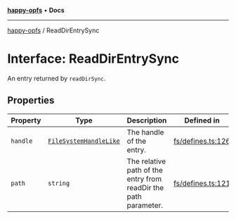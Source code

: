 [**happy-opfs**](../README.md) • **Docs**

***

[happy-opfs](../README.md) / ReadDirEntrySync

# Interface: ReadDirEntrySync

An entry returned by `readDirSync`.

## Properties

| Property | Type | Description | Defined in |
| ------ | ------ | ------ | ------ |
| `handle` | [`FileSystemHandleLike`](FileSystemHandleLike.md) | The handle of the entry. | [fs/defines.ts:126](https://github.com/JiangJie/happy-opfs/blob/3f62bbf8fdd56458cded8789b78dded5dd27b670/src/fs/defines.ts#L126) |
| `path` | `string` | The relative path of the entry from readDir the path parameter. | [fs/defines.ts:121](https://github.com/JiangJie/happy-opfs/blob/3f62bbf8fdd56458cded8789b78dded5dd27b670/src/fs/defines.ts#L121) |
